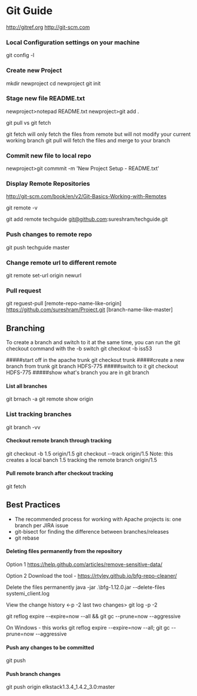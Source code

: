 # Git Guide
http://gitref.org
http://git-scm.com

### Local Configuration settings on your machine
git config -l

###  Create new Project


mkdir newproject
cd newproject
git init


###  Stage new file README.txt

newproject>notepad README.txt
newproject>git add . 

git pull vs git fetch

git fetch will only fetch the files from remote but will not modify your current working branch
git pull will fetch the files and merge to your branch


###  Commit new file to local repo
newproject>git commmit -m 'New Project Setup - README.txt'

### Display Remote Repositories
http://git-scm.com/book/en/v2/Git-Basics-Working-with-Remotes

git remote -v

git add remote techguide git@github.com:sureshram/techguide.git


### Push changes to remote repo
git push techguide master

###  Change remote url to different remote
git remote set-url origin newurl


### Pull request
git reguest-pull [remote-repo-name-like-origin] https://github.com/sureshram/Project.git [branch-name-like-master]



## Branching

To create a branch and switch to it at the same time, you can run the git checkout command with the -b switch
git checkout -b iss53

#####start off in the apache trunk
git checkout trunk
#####create a new branch from trunk
git branch HDFS-775
#####switch to it
git checkout HDFS-775
#####show what's branch you are in
git branch
#### List all branches
git brnach -a
git remote show origin
### List tracking branches
git branch -vv
#### Checkout remote branch through tracking
git checkout -b 1.5 origin/1.5
git checkout --track origin/1.5
Note: this creates a local banch 1.5 tracking the remote branch origin/1.5
####  Pull remote branch after checkout tracking
git fetch


## Best Practices

- The recommended process for working with Apache projects is: one branch per JIRA issue
- git-bisect for finding the difference between branches/releases
- git rebase


#### Deleting files permanently from the repository

Option 1
https://help.github.com/articles/remove-sensitive-data/

Option 2
Download the tool - https://rtyley.github.io/bfg-repo-cleaner/

Delete the files permanently
java -jar .\bfg-1.12.0.jar --delete-files systemi_client.log


View the change history <-p -2 last two changes>
git log -p -2

git reflog expire --expire=now --all && git gc --prune=now --aggressive

On Windows - this works
git reflog expire --expire=now --all; git gc --prune=now --aggressive

#### Push any changes to be committed
git push


#### Push branch changes
git push origin elkstack1.3.4_1.4.2_3.0:master

